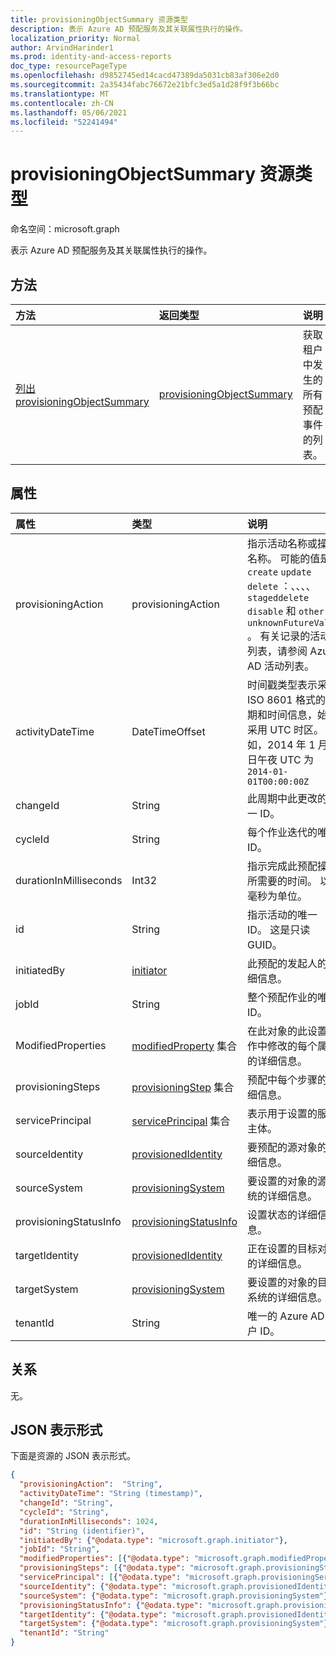 ```yaml
---
title: provisioningObjectSummary 资源类型
description: 表示 Azure AD 预配服务及其关联属性执行的操作。
localization_priority: Normal
author: ArvindHarinder1
ms.prod: identity-and-access-reports
doc_type: resourcePageType
ms.openlocfilehash: d9852745ed14cacd47389da5031cb83af306e2d0
ms.sourcegitcommit: 2a35434fabc76672e21bfc3ed5a1d28f9f3b66bc
ms.translationtype: MT
ms.contentlocale: zh-CN
ms.lasthandoff: 05/06/2021
ms.locfileid: "52241494"
---
```

# <a name="provisioningobjectsummary-resource-type"></a>provisioningObjectSummary 资源类型

命名空间：microsoft.graph


表示 Azure AD 预配服务及其关联属性执行的操作。 

## <a name="methods"></a>方法

| 方法  | 返回类型 | 说明 |
|:-------------|:------------|:------------|
| [列出 provisioningObjectSummary](../api/provisioningobjectsummary-list.md) | [provisioningObjectSummary](provisioningobjectsummary.md) | 获取租户中发生的所有预配事件的列表。 |


## <a name="properties"></a>属性

| 属性     | 类型        | 说明 |
|:-------------|:------------|:------------|
|provisioningAction|provisioningAction|指示活动名称或操作名称。 可能的值是 `create` `update` `delete` ：、、、、 `stageddelete` `disable` 和 `other` `unknownFutureValue` 。 有关记录的活动列表，请参阅 Azure AD 活动列表。|
|activityDateTime|DateTimeOffset|时间戳类型表示采用 ISO 8601 格式的日期和时间信息，始终采用 UTC 时区。 例如，2014 年 1 月 1 日午夜 UTC 为 `2014-01-01T00:00:00Z`|
|changeId|String|此周期中此更改的唯一 ID。|
|cycleId|String|每个作业迭代的唯一 ID。|
|durationInMilliseconds|Int32|指示完成此预配操作所需要的时间。 以毫秒为单位。|
|id|String| 指示活动的唯一 ID。 这是只读 GUID。|
|initiatedBy|[initiator](initiator.md)|此预配的发起人的详细信息。|
|jobId|String|整个预配作业的唯一 ID。|
|ModifiedProperties|[modifiedProperty](modifiedproperty.md) 集合|在此对象的此设置操作中修改的每个属性的详细信息。|
|provisioningSteps|[provisioningStep](provisioningstep.md) 集合|预配中每个步骤的详细信息。|
|servicePrincipal|[servicePrincipal](provisioningserviceprincipal.md) 集合|表示用于设置的服务主体。|
|sourceIdentity|[provisionedIdentity](provisionedidentity.md)|要预配的源对象的详细信息。|
|sourceSystem|[provisioningSystem](provisioningsystem.md)|要设置的对象的源系统的详细信息。|
|provisioningStatusInfo|[provisioningStatusInfo](provisioningstatusinfo.md)|设置状态的详细信息。|
|targetIdentity|[provisionedIdentity](provisionedidentity.md)|正在设置的目标对象的详细信息。|
|targetSystem|[provisioningSystem](provisioningsystem.md)|要设置的对象的目标系统的详细信息。|
|tenantId|String|唯一的 Azure AD 租户 ID。|

## <a name="relationships"></a>关系

无。

## <a name="json-representation"></a>JSON 表示形式

下面是资源的 JSON 表示形式。

<!-- {
  "blockType": "resource",
  "optionalProperties": [

  ],
  "@odata.type": "microsoft.graph.provisioningObjectSummary",
  "keyProperty": "id"
}-->

```json
{
  "provisioningAction":  "String",
  "activityDateTime": "String (timestamp)",
  "changeId": "String",
  "cycleId": "String",
  "durationInMilliseconds": 1024,
  "id": "String (identifier)",
  "initiatedBy": {"@odata.type": "microsoft.graph.initiator"},
  "jobId": "String",
  "modifiedProperties": [{"@odata.type": "microsoft.graph.modifiedProperty"}],
  "provisioningSteps": [{"@odata.type": "microsoft.graph.provisioningStep"}],
  "servicePrincipal": [{"@odata.type": "microsoft.graph.provisioningServicePrincipal"}],
  "sourceIdentity": {"@odata.type": "microsoft.graph.provisionedIdentity"},
  "sourceSystem": {"@odata.type": "microsoft.graph.provisioningSystem"},
  "provisioningStatusInfo": {"@odata.type": "microsoft.graph.provisioningStatusInfo"},
  "targetIdentity": {"@odata.type": "microsoft.graph.provisionedIdentity"},
  "targetSystem": {"@odata.type": "microsoft.graph.provisioningSystem"},
  "tenantId": "String"
}
```

<!-- uuid: 16cd6b66-4b1a-43a1-adaf-3a886856ed98
2019-02-04 14:57:30 UTC -->
<!-- {
  "type": "#page.annotation",
  "description": "provisioningObjectSummary resource",
  "keywords": "",
  "section": "documentation",
  "tocPath": ""
}-->



